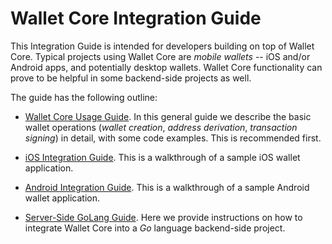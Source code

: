 # Wallet Core Integration Guide

This Integration Guide is intended for developers building on top of Wallet Core.  Typical projects using Wallet Core are *mobile wallets* -- iOS and/or Android apps, and potentially desktop wallets.
Wallet Core functionality can prove to be helpful in some backend-side projects as well.
  
The guide has the following outline:

* [Wallet Core Usage Guide](wallet-core-usage.md).
In this general guide we describe the basic wallet operations (*wallet creation*, *address derivation*, *transaction signing*) in detail, with some code examples.  This is recommended first.

* [iOS Integration Guide](ios-guide.md).
This is a walkthrough of a sample iOS wallet application.

* [Android Integration Guide](android-guide.md).
This is a walkthrough of a sample Android wallet application.

* [Server-Side GoLang Guide](server-side.md).
Here we provide instructions on how to integrate Wallet Core into a *Go* language backend-side project.

